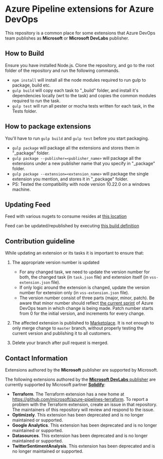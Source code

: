 # Azure Pipeline extensions for Azure DevOps

This repository is a common place for some extensions that Azure DevOps team publishes as **Microsoft** or **Microsoft DevLabs** publisher.

## How to Build

Ensure you have installed Node.js. Clone the repository, and go to the root folder of the repository and run the following commands. 

- `npm install` will install all the node modules required to run gulp to package, build etc.
- `gulp build`  will copy each task to "_build" folder, and install it's dependencies locally (wrt to the task) and copies the common modules required to run the task.
- `gulp test` will run all pester or mocha tests written for each task, in the Tests folder. 

## How to package extensions

You'll have to run `gulp build` and `gulp test` before you start packaging.

- `gulp package` will package all the extensions and stores them in "_package" folder.
- `gulp package --publisher=<publisher_name>` will package all the extensions under a new publisher name that you specify in "_package" folder.
- `gulp package --extension=<extension_name>` will package the single extension you mention, and stores it in "_package" folder.
- PS: Tested the compatibility with node version 10.22.0 on a windows machine. 

## Updating Feed

Feed with various nugets to consume resides at [this location](https://1essharedassets.visualstudio.com/1esPkgs/_packaging?_a=feed&feed=vsts_rm_extensions)

Feed can be updated/republished by executing [this build definition](https://dev.azure.com/mseng/AzureDevOps/_build?definitionId=6226&_a=summary)

## Contribution guideline

While updating an extension or its tasks it is important to ensure that:

1. The appropriate version number is updated

    - For any changed task, we need to update the version number for both, the changed task (in `task.json` file) and extension itself (in `vss-extension.json` file).
    - If only logic around the extension is changed, update the version number for extension only (in `vss-extension.json` file).
    - The version number consist of three parts (major, minor, patch). Be aware that minor number should reflect [the current sprint](https://whatsprintis.it/) of Azure DevOps team in which change is being made. Patch number starts from 0 for the initial version, and increments for every change.

2. The affected extension is published to [Marketplace](https://marketplace.visualstudio.com/azuredevops/).
   It is not enough to only merge change to `master` branch, without properly testing the current version and publishing it to all customers.

3. Delete your branch after pull request is merged.

## Contact Information

Extensions authored by the **Microsoft** publisher are supported by Microsoft.

The following extensions authored by the [**Microsoft DevLabs** publisher](https://marketplace.visualstudio.com/publishers/Microsoft%20DevLabs) are currently supported by Microsoft partner [**Solidify**](https://devblogs.microsoft.com/devops/azure-boards-fall-update/#extension-support-with-solidify-ab):

- **Terraform**. The Terraform extension has a new home at https://github.com/microsoft/azure-pipelines-terraform. To report a problem with the Terraform extension, create an issue in that repository. The maintainers of this repository will review and respond to the issue.
- **Optimizely**. This extension has been deprecated and is no longer maintained or supported.
- **Google Analytics**. This extension has been deprecated and is no longer maintained or supported.
- **Datasources**. This extension has been deprecated and is no longer maintained or supported.
- **TwitterSentimentAnalysis**. This extension has been deprecated and is no longer maintained or supported.
